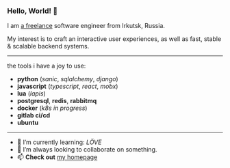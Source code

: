 ### Hello, World! 👋

I am [a freelance](https://ru.wikipedia.org/wiki/%D0%A1%D0%B0%D0%BC%D0%BE%D0%B7%D0%B0%D0%BD%D1%8F%D1%82%D0%BE%D1%81%D1%82%D1%8C) software engineer from Irkutsk, Russia.

My interest is to craft an interactive user experiences, as well as fast, stable & scalable backend systems.

---

the tools i have a joy to use:

- __python__ (*sanic*, *sqlalchemy*, *django*)
- __javascript__ (*typescript*, *react*, *mobx*)
- __lua__ (*lapis*)
- __postgresql__, __redis__, __rabbitmq__
- __docker__ (*k8s in progress*)
- __gitlab ci/cd__
- __ubuntu__

---

- 🌱 I’m currently learning: *LÖVE*
- 👯 I’m always looking to collaborate on something.
- 📫 __Check out__ [my homepage](https://oschepkov.ru)
